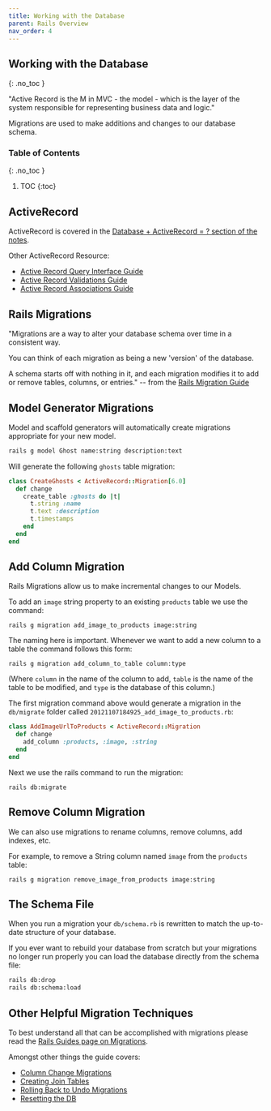 ```yaml
---
title: Working with the Database
parent: Rails Overview
nav_order: 4
---
```


<!--prettier-ignore-start-->
## Working with the Database 
{: .no_toc }

"Active Record is the M in MVC - the model - which is the layer of the system responsible for representing business data and logic."

Migrations are used to make additions and changes to our database schema.

### Table of Contents
{: .no_toc }  

1. TOC
{:toc}

<!--prettier-ignore-end-->

## ActiveRecord

ActiveRecord is covered in the [Database + ActiveRecord = ? section of the notes](/docs/04-database-crud-with-active-record/database-crud-with-active-record).

Other ActiveRecord Resource:

- [Active Record Query Interface Guide](http://guides.rubyonrails.org/active_record_querying.html)
- [Active Record Validations Guide](https://guides.rubyonrails.org/active_record_validations.html)
- [Active Record Associations Guide](http://guides.rubyonrails.org/association_basics.html)

## Rails Migrations

"Migrations are a way to alter your database schema over time in a consistent way.

You can think of each migration as being a new 'version' of the database.

A schema starts off with nothing in it, and each migration modifies it to add or remove tables, columns, or entries." -- from the [Rails Migration Guide](https://edgeguides.rubyonrails.org/active_record_migrations.html)

## Model Generator Migrations

Model and scaffold generators will automatically create migrations appropriate for your new model.

```bash
rails g model Ghost name:string description:text
```

Will generate the following `ghosts` table migration:

```ruby
class CreateGhosts < ActiveRecord::Migration[6.0]
  def change
    create_table :ghosts do |t|
      t.string :name
      t.text :description
      t.timestamps
    end
  end
end
```

## Add Column Migration

Rails Migrations allow us to make incremental changes to our Models.

To add an `image` string property to an existing `products` table we use the command:

`rails g migration add_image_to_products image:string`

The naming here is important. Whenever we want to add a new column to a table the command follows this form:

`rails g migration add_column_to_table column:type`

(Where `column` in the name of the column to add, `table` is the name of the table to be modified, and `type` is the database of this column.)

The first migration command above would generate a migration in the `db/migrate` folder called `20121107184925_add_image_to_products.rb`:

```ruby
class AddImageUrlToProducts < ActiveRecord::Migration
  def change
    add_column :products, :image, :string
  end
end
```

Next we use the rails command to run the migration:

`rails db:migrate`

## Remove Column Migration

We can also use migrations to rename columns, remove columns, add indexes, etc.

For example, to remove a String column named `image` from the `products` table:

`rails g migration remove_image_from_products image:string`

## The Schema File

When you run a migration your `db/schema.rb` is rewritten to match the up-to-date structure of your database.

If you ever want to rebuild your database from scratch but your migrations no longer run properly you can load the database directly from the schema file:

```bash
rails db:drop
rails db:schema:load
```

## Other Helpful Migration Techniques

To best understand all that can be accomplished with migrations please read the [Rails Guides page on Migrations](http://guides.rubyonrails.org/migrations.html).

Amongst other things the guide covers:

- [Column Change Migrations](https://guides.rubyonrails.org/active_record_migrations.html#changing-columns)
- [Creating Join Tables](https://guides.rubyonrails.org/active_record_migrations.html#creating-a-join-table)
- [Rolling Back to Undo Migrations](https://guides.rubyonrails.org/active_record_migrations.html#rolling-back)
- [Resetting the DB](https://guides.rubyonrails.org/active_record_migrations.html#resetting-the-database)
